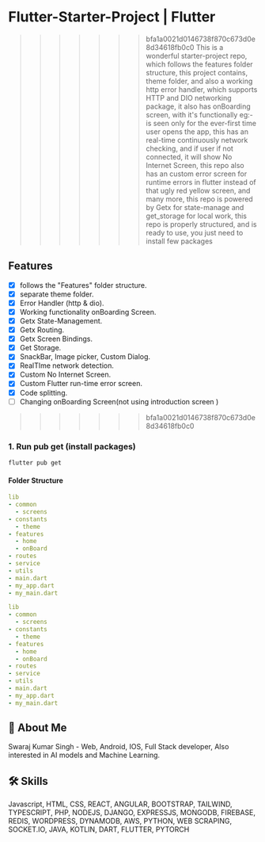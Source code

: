 # Flutter-Starter-Project | Flutter
>>>>>>> bfa1a0021d0146738f870c673d0e8d34618fb0c0
This is a wonderful starter-project repo, which follows the features folder structure, this project contains, theme folder, and also a working http error handler, which supports HTTP and DIO networking package, it also has onBoarding screen, with it's functionally eg:- is seen only for the ever-first time user opens the app, this has an real-time continuously network checking, and if user if not connected, it will show No Internet Screen, this repo also has an custom error screen for runtime errors in flutter instead of that ugly red yellow screen, and many more, this repo is powered by Getx for state-manage and get_storage for local work, this repo is properly structured, and is ready to use, you just need to install few packages

## Features
- [x] follows the "Features" folder structure.
- [x] separate theme folder.
- [x] Error Handler (http & dio).
- [x] Working functionality onBoarding Screen.
- [x] Getx State-Management.
- [x] Getx Routing.
- [x] Getx Screen Bindings.
- [x] Get Storage.
- [x] SnackBar, Image picker, Custom Dialog.
- [x] RealTIme network detection.
- [x] Custom No Internet Screen.
- [x] Custom Flutter run-time error screen.
- [x] Code splitting.
- [ ] Changing onBoarding Screen(not using introduction screen )
>>>>>>> bfa1a0021d0146738f870c673d0e8d34618fb0c0

### 1. Run pub get (install packages)

```
flutter pub get
```

#### Folder Structure

```yaml
lib
- common
  - screens
- constants
  - theme
- features
  - home
  - onBoard
- routes
- service
- utils
- main.dart
- my_app.dart
- my_main.dart
```

```yaml
lib
- common
  - screens
- constants
  - theme
- features
  - home
  - onBoard
- routes
- service
- utils
- main.dart
- my_app.dart
- my_main.dart
```

## 🚀 About Me

Swaraj Kumar Singh - Web, Android, IOS, Full Stack developer, Also interested in AI models and Machine Learning.


## 🛠 Skills
Javascript, HTML, CSS, REACT, ANGULAR, BOOTSTRAP, TAILWIND, TYPESCRIPT, PHP, NODEJS, DJANGO, EXPRESSJS, MONGODB, FIREBASE, REDIS, WORDPRESS, DYNAMODB, AWS, PYTHON, WEB SCRAPING, SOCKET.IO, JAVA, KOTLIN, DART, FLUTTER, PYTORCH

